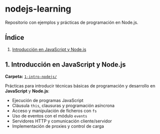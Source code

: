 # nodejs-learning
Repositorio con ejemplos y prácticas de programación en Node.js.

## Índice

1. [Introducción en JavaScript y Node.js](#1-introduccion-en-javascript-y-nodejs)

## 1. Introducción en JavaScript y Node.js

**Carpeta:**  [`1-intro-nodejs/`](./1-intro-nodejs/) 

Prácticas para introducir técnicas básicas de programación y desarrollo en **JavaScript** y **Node.js**:

- Ejecución de programas JavaScript  
- Cláusula `this`, clausuras y programación asíncrona  
- Acceso y manipulación de ficheros con `fs`  
- Uso de eventos con el módulo `events`  
- Servidores HTTP y comunicación cliente/servidor  
- Implementación de proxies y control de carga